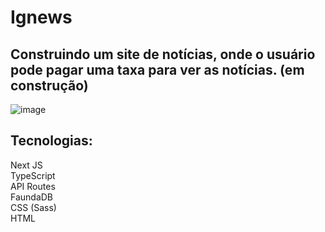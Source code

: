 # Ignews
## Construindo um site de notícias, onde o usuário pode pagar uma taxa para ver as notícias. (em construção)
![image](https://user-images.githubusercontent.com/61881055/153303343-ddcf55d5-c4b5-4a79-a3b4-1465b58c3c15.png)


## Tecnologias:
Next JS <br>
TypeScript <br>
API Routes <br>
FaundaDB <br>
CSS (Sass) <br>
HTML

